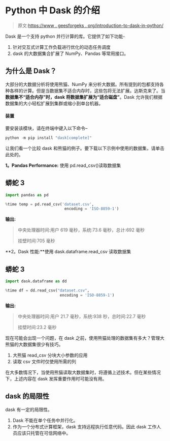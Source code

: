 # Python 中 Dask 的介绍

> 原文:[https://www . geesforgeks . org/introduction-to-dask-in-python/](https://www.geeksforgeeks.org/introduction-to-dask-in-python/)

Dask 是一个支持 python 并行计算的库。它提供了如下功能-

1.  针对交互式计算工作负载进行优化的动态任务调度
2.  dask 的大数据集合扩展了 NumPy、Pandas 等常用接口。

## **为什么是 Dask？**

大部分的大数据分析将使用熊猫、NumPy 来分析大数据。所有提到的包都支持各种各样的计算。但是当数据集不适合内存时，这些包将无法扩展。达斯克来了。当**数据集不“适合内存”时，dask 将数据集扩展为“适合磁盘”**。Dask 允许我们根据数据集的大小轻松扩展到集群或缩小到单台机器。

#### 装置

要安装该模块，请在终端中键入以下命令–

```py
python -m pip install "dask[complete]" 
```

让我们看一个比较 dask 和熊猫的例子。要下载以下示例中使用的数据集，请单击此处的。

**1。Pandas Performance:** 使用 pd.read_csv()读取数据集

## 蟒蛇 3

```py
import pandas as pd

%time temp = pd.read_csv('dataset.csv',
                          encoding = 'ISO-8859-1')
```

**输出:**

> 中央处理器时间:用户 619 毫秒，系统:73.6 毫秒，总计:692 毫秒
> 
> 挂壁时间:705 毫秒

**2。Dask 性能:**使用 dask.dataframe.read_csv 读取数据集

## 蟒蛇 3

```py
import dask.dataframe as dd

%time df = dd.read_csv("dataset.csv", 
                        encoding = 'ISO-8859-1')
```

**输出:**

> 中央处理器时间:用户 21.7 毫秒，系统:938 秒，总时间:22.7 毫秒
> 
> 挂壁时间:23.2 毫秒

现在可能会出现一个问题，在 dask 之前，使用熊猫处理的数据集有多大？管理大熊猫的大数据集很少有技巧。

1.  大熊猫 read_csv 分块大小参数的应用
2.  读取 csv 文件时仅使用所需的列

在大多数情况下，当使用熊猫读取大数据集时，将遵循上述技术。但在某些情况下，上述内容在 dask 发挥重要作用时可能没有用。

## dask 的局限性

dask 有一定的局限性。

1.  Dask 不能在单个任务中并行化。
2.  作为一个分布式计算框架，dask 支持远程执行任意代码。因此 dask 工作人员应该只托管在可信网络中。